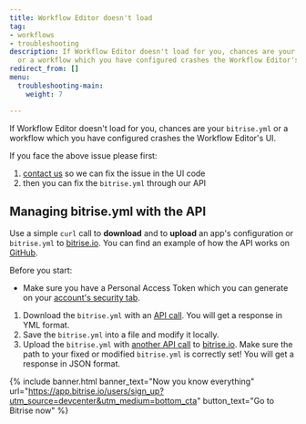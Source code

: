 ```yaml
---
title: Workflow Editor doesn't load
tag:
- workflows
- troubleshooting
description: If Workflow Editor doesn't load for you, chances are your bitrise.yml
  or a workflow which you have configured crashes the Workflow Editor's UI.
redirect_from: []
menu:
  troubleshooting-main:
    weight: 7

---
```

If Workflow Editor doesn't load for you, chances are your `bitrise.yml` or a workflow which you have configured crashes the Workflow Editor's UI.

If you face the above issue please first:

1. [contact us](https://www.bitrise.io/contact) so we can fix the issue in the UI code
2. then you can fix the `bitrise.yml` through our API

## Managing bitrise.yml with the API

Use a simple `curl` call to **download** and to **upload** an app's configuration or `bitrise.yml` to [bitrise.io](https://www.bitrise.io). You can find an example of how the API works on [GitHub](https://github.com/bitrise-io/bitrise/blob/master/_examples/experimentals/upload_download_bitrise_io/bitrise.yml).

Before you start:

* Make sure you have a Personal Access Token which you can generate on your [account's security tab](https://www.bitrise.io/me/profile#/security).

1. Download the `bitrise.yml` with an [API call](/api/adding-and-managing-apps/#managing-an-existing-app). You will get a response in YML format.
2. Save the `bitrise.yml` into a file and modify it locally.
3. Upload the `bitrise.yml` with [another API call](https://devcenter.bitrise.io/api/adding-and-managing-apps/#adding-a-new-app) to [bitrise.io](https://www.bitrise.io). Make sure the path to your fixed or modified `bitrise.yml` is correctly set! You will get a response in JSON format.

{% include banner.html banner_text="Now you know everything" url="https://app.bitrise.io/users/sign_up?utm_source=devcenter&utm_medium=bottom_cta" button_text="Go to Bitrise now" %}